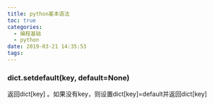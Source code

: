```yaml
---
title: python基本语法
toc: true
categories:
  - 编程基础
  - python
date: 2019-03-21 14:35:53
tags:
---
```






### dict.setdefault(key, default=None)

返回dict[key] 。如果没有key，则设置dict[key]=default并返回dict[key]

